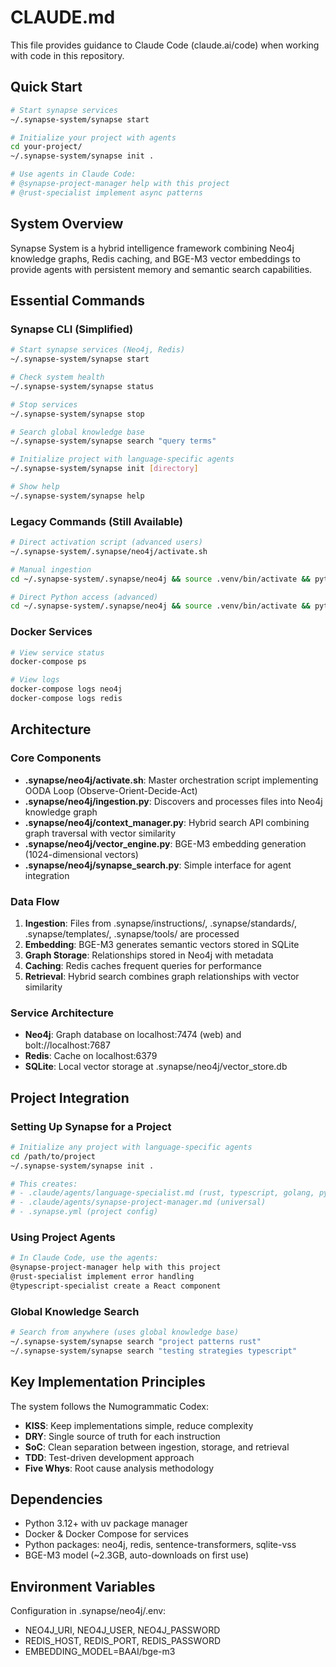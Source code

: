 # CLAUDE.md

This file provides guidance to Claude Code (claude.ai/code) when working with code in this repository.

## Quick Start

```bash
# Start synapse services
~/.synapse-system/synapse start

# Initialize your project with agents
cd your-project/
~/.synapse-system/synapse init .

# Use agents in Claude Code:
# @synapse-project-manager help with this project
# @rust-specialist implement async patterns
```

## System Overview

Synapse System is a hybrid intelligence framework combining Neo4j knowledge graphs, Redis caching, and BGE-M3 vector embeddings to provide agents with persistent memory and semantic search capabilities.

## Essential Commands

### Synapse CLI (Simplified)
```bash
# Start synapse services (Neo4j, Redis)
~/.synapse-system/synapse start

# Check system health
~/.synapse-system/synapse status

# Stop services
~/.synapse-system/synapse stop

# Search global knowledge base
~/.synapse-system/synapse search "query terms"

# Initialize project with language-specific agents
~/.synapse-system/synapse init [directory]

# Show help
~/.synapse-system/synapse help
```

### Legacy Commands (Still Available)
```bash
# Direct activation script (advanced users)
~/.synapse-system/.synapse/neo4j/activate.sh

# Manual ingestion
cd ~/.synapse-system/.synapse/neo4j && source .venv/bin/activate && python ingestion.py

# Direct Python access (advanced)
cd ~/.synapse-system/.synapse/neo4j && source .venv/bin/activate && python context_manager.py --health
```

### Docker Services
```bash
# View service status
docker-compose ps

# View logs
docker-compose logs neo4j
docker-compose logs redis
```

## Architecture

### Core Components

- **.synapse/neo4j/activate.sh**: Master orchestration script implementing OODA Loop (Observe-Orient-Decide-Act)
- **.synapse/neo4j/ingestion.py**: Discovers and processes files into Neo4j knowledge graph
- **.synapse/neo4j/context_manager.py**: Hybrid search API combining graph traversal with vector similarity
- **.synapse/neo4j/vector_engine.py**: BGE-M3 embedding generation (1024-dimensional vectors)
- **.synapse/neo4j/synapse_search.py**: Simple interface for agent integration

### Data Flow

1. **Ingestion**: Files from .synapse/instructions/, .synapse/standards/, .synapse/templates/, .synapse/tools/ are processed
2. **Embedding**: BGE-M3 generates semantic vectors stored in SQLite
3. **Graph Storage**: Relationships stored in Neo4j with metadata
4. **Caching**: Redis caches frequent queries for performance
5. **Retrieval**: Hybrid search combines graph relationships with vector similarity

### Service Architecture

- **Neo4j**: Graph database on localhost:7474 (web) and bolt://localhost:7687
- **Redis**: Cache on localhost:6379
- **SQLite**: Local vector storage at .synapse/neo4j/vector_store.db

## Project Integration

### Setting Up Synapse for a Project
```bash
# Initialize any project with language-specific agents
cd /path/to/project
~/.synapse-system/synapse init .

# This creates:
# - .claude/agents/language-specialist.md (rust, typescript, golang, python)
# - .claude/agents/synapse-project-manager.md (universal)
# - .synapse.yml (project config)
```

### Using Project Agents
```bash
# In Claude Code, use the agents:
@synapse-project-manager help with this project
@rust-specialist implement error handling
@typescript-specialist create a React component
```

### Global Knowledge Search
```bash
# Search from anywhere (uses global knowledge base)
~/.synapse-system/synapse search "project patterns rust"
~/.synapse-system/synapse search "testing strategies typescript"
```

## Key Implementation Principles

The system follows the Numogrammatic Codex:
- **KISS**: Keep implementations simple, reduce complexity
- **DRY**: Single source of truth for each instruction
- **SoC**: Clean separation between ingestion, storage, and retrieval
- **TDD**: Test-driven development approach
- **Five Whys**: Root cause analysis methodology

## Dependencies

- Python 3.12+ with uv package manager
- Docker & Docker Compose for services
- Python packages: neo4j, redis, sentence-transformers, sqlite-vss
- BGE-M3 model (~2.3GB, auto-downloads on first use)

## Environment Variables

Configuration in .synapse/neo4j/.env:
- NEO4J_URI, NEO4J_USER, NEO4J_PASSWORD
- REDIS_HOST, REDIS_PORT, REDIS_PASSWORD
- EMBEDDING_MODEL=BAAI/bge-m3